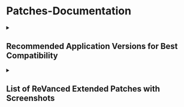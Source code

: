 # Patches-Documentation

<details><summary>

## Recommended Application Versions for Best Compatibility
</summary>

<details><summary>

#### YouTube - Versions
</summary>

```
18.25.40
```
```
18.24.37
```
```
18.23.36
```
```
18.22.37
```
```
18.21.35
```
```
18.20.39
```
</details>

<details><summary>
  
#### YouTube Music - Versions
</summary>

```
all
```
</details>

<details><summary>

#### Reddit - Versions
</summary>

```
2023.16.1
```
</details>

<details><summary>

#### MicroG - Versions
</summary>

```
all
```
</details></details>

<details><summary>

## List of ReVanced Extended Patches with Screenshots
</summary>

<details><summary>

#### YouTube
</summary>

| Patch | Description | Related Screenshots |
|:--------:|:--------------:|:-----------------:|
| `add-splash-animation` | Adds splash animation, which was removed in YT v18.19.36+. This patch won't work with the `custom-branding-icon` patches. | [Screenshots](https://imgur.com/a/Ls6167p) |
| `bypass-ambient-mode-restrictions` | Allows ambient mode to be on while battery saver mode is enabled. | [Screenshots](https://imgur.com/a/qjNlGP3) |
| `change-homepage` | Defaults to subscription tab instead of home when the app opens. | [Screenshots](https://imgur.com/a/Xxeq0XD) |
| `custom-branding-icon-mmt` | Changes the app launcher icon to MMT. | [Screenshots](https://imgur.com/1h94NCw) |
| `custom-branding-icon-revancify-blue` | Changes the app launcher icon to Revancify Blue. | [Screenshots](https://imgur.com/EjJOlYq) |
| `custom-branding-icon-revancify-red` | Changes the app launcher icon to Revancify Red. | [Screenshots](https://imgur.com/BPgRMHt) |
| `custom-branding-youtube-name` | Rename the app to the name specified in the options.json file. (Default: ReVanced Extended) | [Screenshots](https://imgur.com/a/uYAWf65) |
| `custom-double-tap-length` | Add custom 'double-tap to seek' values that are specified in the options.json file. | [Screenshots](https://imgur.com/a/S1fyX9A) |
| `custom-package-name` | Uses the package name specified in the options.json file for the non-root build. | [Screenshots](https://imgur.com/a/DY0EMNI) |
| `custom-seekbar-color` | Change seekbar color in video player and video thumbnails. | [Screenshots](https://imgur.com/a/wUBZNdH) |
| `custom-video-speed` | Adds custom video speed options. | [Screenshots](https://imgur.com/a/7dE1QiH) |
| `default-video-quality` | Adds ability to set default video quality settings. | [Screenshots](https://imgur.com/a/hqY3SiN) |
| `default-video-speed` | Adds ability to set default video speed settings. | [Screenshots](https://imgur.com/a/x1YmkfG) |
| `disable-auto-captions` | Disables forced auto-captions. | [Screenshots](https://imgur.com/a/rYqTjk1) |
| `disable-haptic-feedback` | Adds options to disable haptic feedback. | [Screenshots](https://imgur.com/a/c0og6Ay) |
| `disable-hdr-video` | Disable HDR video. | [Screenshots](https://imgur.com/a/pbVp2g3) |
| `disable-landscape-mode` | Disable landscape mode when entering fullscreen. | [Screenshots](https://imgur.com/a/tJiXrmf) |
| `disable-quic-protocol` | Disable CronetEngine's QUIC protocol. | [Screenshots](https://imgur.com/a/CPNzSFq) |
| `disable-startup-shorts-player` | Disables Shorts from resuming when launching YouTube. | [Screenshots](https://imgur.com/a/GmsP5oK) |
| `enable-compact-controls-overlay` | Enables a compact control overlay in fullscreen. | [Screenshots](https://imgur.com/a/gVc4uMQ) |
| `enable-debug-logging` | Adds debugging options. | [Screenshots](https://imgur.com/a/7mNOSsa) |
| `enable-external-browser` | Opens URLs outside the app in an external browser. | [Screenshots](https://imgur.com/a/Nm2mvzd) |
| `enable-minimized-playback` | Enables picture-in-picture and background playback. | [Screenshots](https://imgur.com/a/ET3HcEx) |
| `enable-new-comment-popup-panels` | Enables a new type of comment popup panel in the Shorts player. | [Screenshots](https://imgur.com/a/0UZlccZ) |
| `enable-new-splash-animation` | Enables a new type of splash animation on Android 12+ devices. | [Screenshots](https://imgur.com/a/dtLaOYP) |
| `enable-new-thumbnail-preview` | Enables a new type of seek preview. | [Screenshots](https://imgur.com/a/lv2AxVP) |
| `enable-old-quality-layout` | Enables the original quality flyout menu. | [Screenshots](https://imgur.com/a/v7HyezL) |
| `enable-open-links-directly` | Skips over redirection URLs to external links. | [Screenshots](https://imgur.com/a/lMJqViC) |
| `enable-seekbar-tapping` | Enables tap-to-seek on the seekbar of the video player. | [Screenshots](https://imgur.com/a/PtA0tb3) |
| `enable-tablet-mini-player` | Enables the tablet mini-player layout. | [Screenshots](https://imgur.com/a/mLjsifI) |
| `enable-tablet-navigation-bar` | Enables the tablet navigation bar layout. | [Screenshots](https://imgur.com/a/KUi3w7f) |
| `enable-timestamps-speed` | Adds the current video speed in brackets next to the current time. | [Screenshots](https://imgur.com/a/QZoeBfT) |
| `enable-wide-search-bar` | Replaces the search icon with a wide search bar. This will hide the YouTube logo when active. | [Screenshots](https://imgur.com/a/wG3Mx3S) |
| `force-hide-player-button-background` | Remove the dark circle surrounding the pause/play button and the next and previous buttons/arrows. | [Screenshots](https://imgur.com/a/4nejeVc) |
| `force-opus-codec` | Forces the opus codec for audios. | [Screenshots](https://imgur.com/a/coCGCKS) |
| `force-premium-heading` | Forces the YouTube premium logo on the homepage. | [Screenshots](https://imgur.com/a/wcuugDV) |
| `force-vp9-codec` | Forces the VP9 codec for videos. | [Screenshots](https://imgur.com/a/Rl0u1Z4) |
| `header-switch` | Add switch to change the YouTube logo on the homepage. | [Screenshots](https://imgur.com/a/bPFJif1) |
| `hide-account-menu` | Allows you to hide account menu elements. | [Screenshots](https://imgur.com/a/MCvbnQu) |
| `hide-auto-player-popup-panels` | Hides automatic popup panels when opening a playlist/livestream. | [Screenshots](https://imgur.com/a/R3BHdAn) |
| `hide-autoplay-button` | Hides the autoplay toggle in the video player. | [Screenshots](https://imgur.com/a/9S3NUVx) |
| `hide-autoplay-preview` | Hides the autoplay preview container in fullscreen. | [Screenshots](https://imgur.com/a/OhxdFY9) |
| `hide-button-container` | Adds options to hide action buttons under a video (like, clip, remix, etc). | [Screenshots](https://imgur.com/a/pB2DkdJ) |
| `hide-captions-button` | Hides the captions button in the video player. | [Screenshots](https://imgur.com/a/iKc0ARk) |
| `hide-cast-button` | Hides the cast button in the video player. | [Screenshots](https://imgur.com/a/WNwI6Ve) |
| `hide-category-bar` | Hides the category bar at the top of feeds. | [Screenshots](https://imgur.com/a/P7H2Edn) |
| `hide-channel-avatar-section` | Hides the channel avatar section in the subscription tab. | [Screenshots](https://imgur.com/a/e0bU6sz) |
| `hide-channel-watermark` | Hides the creator watermarks on videos. | [Screenshots](https://imgur.com/a/Hlj6967) |
| `hide-collapse-button` | Hides the collapse button in the video player. | [Screenshots](https://imgur.com/a/bI1Fuoh) |
| `hide-comment-component` | Adds options to hide components related to comments. | [Screenshots](https://imgur.com/a/hTXpbSV) |
| `hide-crowdfunding-box` | Hides the crowdfunding box between the player and video description. | [Screenshots](https://imgur.com/a/WJlGhpq) |
| `hide-description-components` | Hides video description components. | [Screenshots](https://imgur.com/a/xhIJoD6) |
| `hide-double-tap-overlay-filter` | Prevents the screen from darkening when double-tapping. | [Screenshots](https://imgur.com/a/ualcmms) |
| `hide-email-address` | Hides the email address and handle in the account menu and switcher. | [Screenshots](https://imgur.com/a/MfWO2Rr) |
| `hide-endscreen-cards` | Hides the suggested video cards at the end of a video in fullscreen. | [Screenshots](https://imgur.com/a/50psTcB) |
| `hide-endscreen-overlay` | Hides endscreen overlay when swiping up while in fullscreen and at the end of videos. | [Screenshots](https://imgur.com/a/t8x32O6) |
| `hide-feed-flyout-panel` | Hides feed flyout panel components. | [Screenshots](https://imgur.com/a/nf1UPHc) |
| `hide-filmstrip-overlay` | Hides the filmstrip overlay when holding down on the seekbar. | [Screenshots](https://imgur.com/a/0f2sH10) |
| `hide-floating-microphone` | Hides the floating microphone button above the keyboard. | [Screenshots](https://imgur.com/a/PX54fRG) |
| `hide-fullscreen-panels` | Hides the video title and quick actions in fullscreen. And prevents the description, comments, live chat, and playlist panels from showing while in fullscreen. | [Screenshots](https://imgur.com/a/5e2Lxrx) |
| `hide-general-ads` | Removes ads in feeds and other areas. | [Screenshots](https://imgur.com/a/UfuiO7s) |
| `hide-info-cards` | Hides info-cards in videos. | [Screenshots](https://imgur.com/a/yKKXVDP) |
| `hide-layout-components` | Hides general layout components. | [Screenshots](https://imgur.com/a/5BP009b) |
| `hide-load-more-button` | Hides the button under videos that loads similar videos. | [Screenshots](https://imgur.com/a/jihDei9) |
| `hide-mix-playlists` | Hides mix playlists from the home feed and video player. | [Screenshots](https://imgur.com/a/hzpefwO) |
| `hide-music-button` | Hides the YouTube Music button in the video player. | [Screenshots](https://imgur.com/a/KYu3bMj) |
| `hide-navigation-buttons` | Adds options to hide or change navigation buttons. | [Screenshots](https://imgur.com/a/TEHIhKt) |
| `hide-navigation-label` | Hides the labels under the navigation buttons. | [Screenshots](https://imgur.com/a/TzHnK8l) |
| `hide-pip-notification` | Disable the PiP notification when you first launch PiP mode. | [Screenshots](https://imgur.com/a/ZEPIdOW) |
| `hide-player-button-background` | Remove the dark circle surrounding the pause/play button and the next and previous buttons/arrows. | [Screenshots](https://imgur.com/a/7l2ExDA) |
| `hide-player-flyout-panel` | Adds options to hide player flyout panel components. | [Screenshots](https://imgur.com/a/ZYc7wRe) |
| `hide-player-overlay-filter` | Prevent the player from darkening when you tap to reveal the player controls. | [Screenshots](https://imgur.com/a/U6bQxcM) |
| `hide-previous-next-button` | Hides the previous and next buttons from the player controls. | [Screenshots](https://imgur.com/a/WNp9p4t) |
| `hide-quick-actions` | Adds options to hide the quick action buttons beneath the seekbar while in fullscreen. | [Screenshots](https://imgur.com/a/PADAsaL) |
| `hide-seek-message` | Hides the 'Slide left or right to seek' message container. | [Screenshots](https://imgur.com/a/rQyBYg5) |
| `hide-seekbar` | Hides the seekbar in the video player and video thumbnails. | [Screenshots](https://imgur.com/a/qkVEocI) |
| `hide-shorts-component` | Adds options to hide Shorts in feeds and Shorts components. | [Screenshots](https://imgur.com/a/qbJO6yf) |
| `hide-snack-bar` | Hides snack bar popups. | [Screenshots](https://imgur.com/a/VBkD9LN) |
| `hide-speed-overlay` | Hides speed overlay when holding down in the player. | [Screenshots](https://imgur.com/a/mQ9uXn7) |
| `hide-suggested-actions` | Hides the suggested actions bar inside the player. | [Screenshots](https://imgur.com/a/CQ1gJS7) |
| `hide-suggestions-shelf` | Hides the suggestions shelves in feeds. | [Screenshots](https://imgur.com/a/mPOKZru) |
| `hide-time-stamp` | Hides timestamp in the video player. | [Screenshots](https://imgur.com/a/9TxGuEE) |
| `hide-tooltip-content` | Hides the tooltip box that appears on first install. | [Screenshots](https://imgur.com/a/OAZ30Z5) |
| `hide-trending-searches` | Hides trending searches in the search bar. | [Screenshots](https://imgur.com/a/1VjVi3A) |
| `hide-video-ads` | Removes ads in the video player. | [Screenshots](https://imgur.com/a/Shr7JuB) |
| `language-switch` | Adds language switch toggle. | [Screenshots](https://imgur.com/a/ERg1coh) |
| `layout-switch` | Adds the option to switch between tablet and phone layouts. | [Screenshots](https://imgur.com/a/16YQCJj) |
| `materialyou` | Applies the MaterialYou theme for Android 12+. | [Screenshots](https://imgur.com/a/CzspOyn) |
| `microg-support` | Allows the app to run without root using MicroG and under a different package name. | [Screenshots](https://imgur.com/a/HDh7OiC) |
| `optimize-resource` | Removes duplicate resources to reduce file size. | [Screenshots](https://imgur.com/a/n4KuROD) |
| `overlay-buttons` | Adds overlay buttons to the player (download, speed controls, amd copy link). | [Screenshots](https://imgur.com/a/U6JexYB) |
| `return-youtube-dislike` | Shows the dislike count of videos using the Return YouTube Dislike API. | [Screenshots](https://imgur.com/a/mWj0eoj) |
| `settings` | Applies mandatory patches to implement ReVanced settings into the application. | [Screenshots](https://imgur.com/a/qZJN1p0) |
| `sponsorblock` | Integrates SponsorBlock, which allows skipping undesired video segments, such as sponsored content. | [Screenshots](https://imgur.com/a/N7Z0CjM) |
| `spoof-app-version` | Adds the ability to trick YouTube into thinking you are using a different app version. Useful if you want the old YouTube UI. | [Screenshots](https://imgur.com/a/x5E6fF0) |
| `swipe-controls` | Adds volume and brightness swipe controls. | [Screenshots](https://imgur.com/a/76uY3A9) |
| `theme` | Change the app's theme to the values specified in options.json file (Default: Amoled black). | [Screenshots](https://imgur.com/a/4gsDQJS) |
| `translations` | Add Crowdin translations for YouTube. | [Screenshots](https://imgur.com/a/R7Q1k2h) |
</details>

<details><summary>

#### YouTube Music
</summary>

| Patch | Description | Related Screenshots |
|:--------:|:--------------:|:-----------------:|
| `amoled` | Applies an amoled black theme to flyout panels. | [Screenshots](https://imgur.com/a/PXnpWqK) |
| `background-play` | Enables background playback. | [Screenshots](https://imgur.com/a/gZki03j) |
| `bitrate-default-value` | Set the audio quality to 'Always High' when you first install the app. | [Screenshots](https://imgur.com/a/sL2k1m4) |
| `certificate-spoof` | Spoofs the YouTube Music certificate for Android Auto. | [Screenshots](https://imgur.com/a/wYqUq6J) |
| `custom-branding-icon-mmt` | Changes the app launcher icon to MMT. | [Screenshots](https://imgur.com/K96jJ52) |
| `custom-branding-icon-revancify-blue` | Changes the app launcher icon to Revancify Blue. | [Screenshots](https://imgur.com/1ijcyHr) |
| `custom-branding-icon-revancify-red` | Changes the app launcher icon to Revancify Red. | [Screenshots](https://imgur.com/wwUsmiW) |
| `custom-branding-music-name` | Rename the app to the name specified in the options.json file. | [Screenshots](https://imgur.com/a/ExSTD82) |
| `custom-package-name` | Uses the package name specified in the options.json file for the non-root build. | [Screenshots](https://imgur.com/a/99sBIlq) |
| `disable-auto-captions` | Disables forced auto captions. | [Screenshots](https://imgur.com/a/4PKAy9o) |
| `enable-black-navigation-bar` | Sets the navigation bar color to black. | [Screenshots](https://imgur.com/a/UK1YGZP) |
| `enable-color-match-player` | Matches the color of the mini player and the fullscreen player. | [Screenshots](https://imgur.com/a/F5mib6W) |
| `enable-compact-dialog` | Enable compact flyout on phone layouts. | [Screenshots](https://imgur.com/a/NstyglG) |
| `enable-custom-filter` | Adds a custom filter to hide specified layout components. | [Screenshots](https://imgur.com/a/U308EWB) |
| `enable-debug-logging` | Adds debugging options. | [Screenshots](https://imgur.com/a/sqPwaM7) |
| `enable-dismiss-queue` | Adds 'Dismiss queue' option to flyout menu. (YT Music v6.04.51+) | [Screenshots](https://imgur.com/a/12LYPAi) |
| `enable-force-minimized-player` | Keep player minimized even after switching tracks. | [Screenshots](https://imgur.com/a/lqAV44p) |
| `enable-force-shuffle` | Keeps shuffle enabled even after switching tracks. | [Screenshots](https://imgur.com/a/DWElbFu) |
| `enable-landscape-mode` | Enables entry into landscape mode by screen rotation on the phone. | [Screenshots](https://imgur.com/a/1ZUpMZg) |
| `enable-minimized-playback` | Enables minimized playback on Kids music. | [Screenshots](https://imgur.com/a/6uOVWJp) |
| `enable-new-layout` | Enables new player layouts. (YT Music v5.47.51+) | [Screenshots](https://imgur.com/a/LkvqOKO) |
| `enable-old-style-miniplayer` | Return the mini-player to old style. (for YT Music v5.55.53+) | [Screenshots](https://imgur.com/a/jH46Cvo) |
| `enable-opus-codec` | Enable opus codec when playing audio. | [Screenshots](https://imgur.com/a/uRdhxbI) |
| `enable-sleep-timer` | Adds a sleep timer option to flyout menu. | [Screenshots](https://imgur.com/a/cwEWZQi) |
| `enable-zen-mode` | Adds a grey tint to the video player to reduce eye strain. | [Screenshots](https://imgur.com/a/KX7jYRi) |
| `exclusive-audio-playback` | Enables the option to play music without video. | [Screenshots](https://imgur.com/a/WdZHw3M) |
| `hide-button-shelf` | Hides the category shelf from homepage and explorer. | [Screenshots](https://imgur.com/a/h0408Yl) |
| `hide-carousel-shelf` | Hides the carousel shelf from the homepage and explore tab. | [Screenshots](https://imgur.com/a/RkAIZkF) |
| `hide-cast-button` | Hides the cast button in the video player and mini-player. | [Screenshots](https://imgur.com/a/NRNKGQG) |
| `hide-category-bar` | Hides the music category bar at the top of the homepage. | [Screenshots](https://imgur.com/a/dCWHZmu) |
| `hide-get-premium` | Removes all "Get Premium" evidences from the avatar menu. | [Screenshots](https://imgur.com/a/xUfdCHx) |
| `hide-music-ads` | Hides ads before playing music. | [Screenshots](https://imgur.com/a/HCIlRvI) |
| `hide-navigation-label` | Hide navigation button labels. | [Screenshots](https://imgur.com/a/G9YE9kY) |
| `hide-new-playlist-button` | Hide the New Playlist button in the Library tab. | [Screenshots](https://imgur.com/a/RaANMid) |
| `hide-playlist-card` | Hides the suggested playlist card from the homepage. | [Screenshots](https://imgur.com/a/W6pxiuQ) |
| `hide-taste-builder` | Hides the 'Tell us which artists you like" card from homepage. | [Screenshots](https://imgur.com/a/vLXUsph) |
| `hide-upgrade-button` | Hides upgrade button from navigation bar and upgrade banner from the homepage. | [Screenshots](https://imgur.com/a/JMuhsrX) |
| `microg-support` | Allows the app to run without root using MicroG and under a different package name. | [Screenshots](https://imgur.com/a/HDh7OiC) |
| `optimize-resource` | Remove unnecessary resources to reduce file size. | [Missing]() |
| `remember-video-quality` | Remember the video quality whenever you change it. | [Screenshots](https://imgur.com/a/olwfVCf) |
| `settings` | Adds settings for ReVanced Extended to YouTube Music. | [Screenshots](https://imgur.com/a/prYgamZ) |
| `share-button-hook` | Adds the option to make the 'Share' button function as an external download button. | [Screenshots](https://imgur.com/a/HrtxSlV) |
| `spoof-app-version` | Spoof the YouTube Music client version. Allows Canadian users to bypass the Radio-only restriction. | [Screenshots](https://imgur.com/a/oJ1Y60L) |
| `translations` | Add Crowdin translations for YouTube Music. | [Screenshots](https://imgur.com/a/tVIibVh) |
</details>

<details><summary>

#### Reddit
</summary>

| Patch | Description | Related Screenshots |
|:--------:|:--------------:|:-----------------:|
| `disable-screenshot-popup` | Disables the popup that shows up when taking a screenshot. | [Screenshots](https://imgur.com/a/ccxzHAN) |
| `hide-ads` | Removes ads from Reddit. | [Screenshots](https://imgur.com/a/GEjAUeR) |
| `hide-create-button` | Hide create button at navigation bar. | [Screenshots](https://imgur.com/a/3Fcbqdf) |
| `hide-discover-button` | Hides the discover button from the navigation bar. | [Screenshots](https://imgur.com/a/pYT2oYn) |
| `open-links-directly` | Skips over redirection URLs to external links. | [Screenshots](https://imgur.com/a/0JCLGCl) |
| `open-links-externally` | Open links outside of the app directly in your browser. | [Screenshots](https://imgur.com/a/OV2x6hs) |
| `premium-icon-reddit` | Unlocks premium Reddit app icons. | [Screenshots](https://imgur.com/a/k9Uuebh) |
| `reddit-settings` | Adds ReVanced settings to Reddit. | [Screenshots](https://imgur.com/a/wYCkX7k) |
| `sanitize-sharing-links` | Removes (tracking) query parameters from the URLs when sharing links. | [Screenshots](https://imgur.com/a/cnNTs3d) |
</details>

<details><summary>

#### MicroG
</summary>

| 💊 Patch | 📜 Description | 🏹 Target Version |
|:--------:|:--------------:|:-----------------:|
| `custom-branding-microg-name` | Renames the app to the name specified in options.json file. | [Screenshots](https://imgur.com/a/crVABax) |
| `custom-branding-microg-revancify-blue` | Changes the app launcher icon to Revancify Blue. | [Screenshots](https://imgur.com/IpJTvRM) |
| `custom-branding-microg-revancify-red` | Changes the app launcher icon to Revancify Red. | [Screenshots](https://imgur.com/DH5OfGs) |
| `hide-icon-from-launcher` | Hides the app icon from the launcher. | [Screenshots](https://imgur.com/a/vNaz55n) |
</details>
